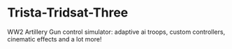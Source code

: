 # Trista-Tridsat-Three
WW2 Artillery Gun control simulator: adaptive ai troops, custom controllers, cinematic effects and a lot more!
